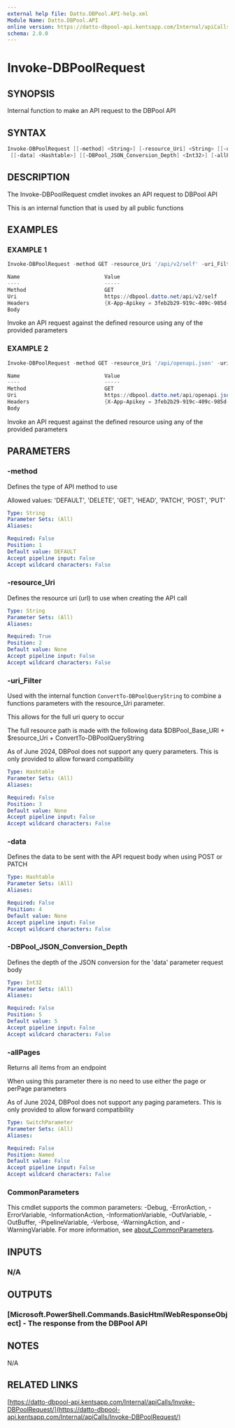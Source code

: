 ```yaml
---
external help file: Datto.DBPool.API-help.xml
Module Name: Datto.DBPool.API
online version: https://datto-dbpool-api.kentsapp.com/Internal/apiCalls/Invoke-DBPoolRequest/
schema: 2.0.0
---
```


# Invoke-DBPoolRequest

## SYNOPSIS

Internal function to make an API request to the DBPool API

## SYNTAX

```PowerShell
Invoke-DBPoolRequest [[-method] <String>] [-resource_Uri] <String> [[-uri_Filter] <Hashtable>]
 [[-data] <Hashtable>] [[-DBPool_JSON_Conversion_Depth] <Int32>] [-allPages] [<CommonParameters>]
```

## DESCRIPTION

The Invoke-DBPoolRequest cmdlet invokes an API request to DBPool API

This is an internal function that is used by all public functions

## EXAMPLES

### EXAMPLE 1

```PowerShell
Invoke-DBPoolRequest -method GET -resource_Uri '/api/v2/self' -uri_Filter $uri_Filter

Name                           Value
----                           -----
Method                         GET
Uri                            https://dbpool.datto.net/api/v2/self
Headers                        {X-App-Apikey = 3feb2b29-919c-409c-985d-e99cbae43a6d}
Body
```

Invoke an API request against the defined resource using any of the provided parameters

### EXAMPLE 2

```PowerShell
Invoke-DBPoolRequest -method GET -resource_Uri '/api/openapi.json' -uri_Filter $uri_Filter

Name                           Value
----                           -----
Method                         GET
Uri                            https://dbpool.datto.net/api/openapi.json
Headers                        {X-App-Apikey = 3feb2b29-919c-409c-985d-e99cbae43a6d}
Body
```

Invoke an API request against the defined resource using any of the provided parameters

## PARAMETERS

### -method

Defines the type of API method to use

Allowed values:
'DEFAULT', 'DELETE', 'GET', 'HEAD', 'PATCH', 'POST', 'PUT'

```yaml
Type: String
Parameter Sets: (All)
Aliases:

Required: False
Position: 1
Default value: DEFAULT
Accept pipeline input: False
Accept wildcard characters: False
```

### -resource_Uri

Defines the resource uri (url) to use when creating the API call

```yaml
Type: String
Parameter Sets: (All)
Aliases:

Required: True
Position: 2
Default value: None
Accept pipeline input: False
Accept wildcard characters: False
```

### -uri_Filter

Used with the internal function `ConvertTo-DBPoolQueryString` to combine
a functions parameters with the resource_Uri parameter.

This allows for the full uri query to occur

The full resource path is made with the following data
$DBPool_Base_URI + $resource_Uri + ConvertTo-DBPoolQueryString

As of June 2024, DBPool does not support any query parameters.
This is only provided to allow forward compatibility

```yaml
Type: Hashtable
Parameter Sets: (All)
Aliases:

Required: False
Position: 3
Default value: None
Accept pipeline input: False
Accept wildcard characters: False
```

### -data

Defines the data to be sent with the API request body when using POST or PATCH

```yaml
Type: Hashtable
Parameter Sets: (All)
Aliases:

Required: False
Position: 4
Default value: None
Accept pipeline input: False
Accept wildcard characters: False
```

### -DBPool_JSON_Conversion_Depth

Defines the depth of the JSON conversion for the 'data' parameter request body

```yaml
Type: Int32
Parameter Sets: (All)
Aliases:

Required: False
Position: 5
Default value: 5
Accept pipeline input: False
Accept wildcard characters: False
```

### -allPages

Returns all items from an endpoint

When using this parameter there is no need to use either the page or perPage
parameters

As of June 2024, DBPool does not support any paging parameters.
This is only provided to allow forward compatibility

```yaml
Type: SwitchParameter
Parameter Sets: (All)
Aliases:

Required: False
Position: Named
Default value: False
Accept pipeline input: False
Accept wildcard characters: False
```

### CommonParameters

This cmdlet supports the common parameters: -Debug, -ErrorAction, -ErrorVariable, -InformationAction, -InformationVariable, -OutVariable, -OutBuffer, -PipelineVariable, -Verbose, -WarningAction, and -WarningVariable. For more information, see [about_CommonParameters](http://go.microsoft.com/fwlink/?LinkID=113216).

## INPUTS

### N/A

## OUTPUTS

### [Microsoft.PowerShell.Commands.BasicHtmlWebResponseObject] - The response from the DBPool API

## NOTES

N/A

## RELATED LINKS

[https://datto-dbpool-api.kentsapp.com/Internal/apiCalls/Invoke-DBPoolRequest/](https://datto-dbpool-api.kentsapp.com/Internal/apiCalls/Invoke-DBPoolRequest/)
